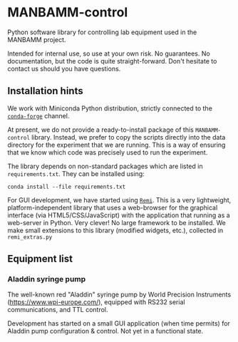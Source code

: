 # MANBAMM-control

Python software library for controlling lab equipment used in the MANBAMM project.

Intended for internal use, so use at your own risk. No guarantees. No documentation, but the code is quite straight-forward. Don't hesitate to contact us should you have questions.

## Installation hints

We work with Miniconda Python distribution, strictly connected to the [`conda-forge`](https://conda-forge.org/) channel.

At present, we do not provide a ready-to-install package of this `MANBAMM-control` library. Instead, we prefer to copy the scripts directly into the data directory for the experiment that we are running. This is a way of ensuring that we know which code was precisely used to run the experiment.

The library depends on non-standard packages which are listed in `requirements.txt`. They can be installed using:

```
conda install --file requirements.txt                        
```

For GUI development, we have started using [`Remi`](https://github.com/rawpython/remi). This is a very lightweight, platform-independent library that uses a web-browser for the graphical interface (via HTML5/CSS/JavaScript) with the application that running as a web-server in Python. Very clever! No large framework to be installed. We make small extensions to this library (modified widgets, etc.), collected in `remi_extras.py`


## Equipment list

### Aladdin syringe pump

The well-known red "Aladdin" syringe pump by World Precision Instruments (https://www.wpi-europe.com/), equipped with RS232 serial communications, and TTL control.

Development has started on a small GUI application (when time permits) for Aladdin pump configuration & control. Not yet in a functional state.
